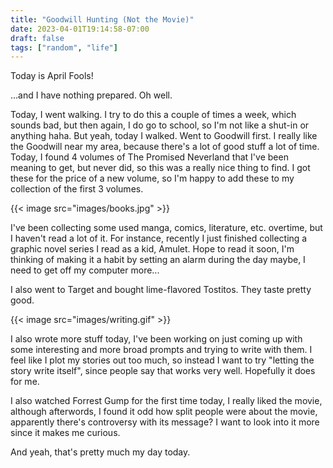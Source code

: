 ```yaml
---
title: "Goodwill Hunting (Not the Movie)"
date: 2023-04-01T19:14:58-07:00
draft: false
tags: ["random", "life"]
---
```


Today is April Fools!       

...and I have nothing prepared. Oh well.        

Today, I went walking. I try to do this a couple of times a week, which sounds bad, but then again, I do go to school, so I'm not like a shut-in or anything haha. But yeah, today I walked. Went to Goodwill first. I really like the Goodwill near my area, because there's a lot of good stuff a lot of time. Today, I found 4 volumes of The Promised Neverland that I've been meaning to get, but never did, so this was a really nice thing to find. I got these for the price of a new volume, so I'm happy to add these to my collection of the first 3 volumes.

{{< image src="images/books.jpg" >}}

I've been collecting some used manga, comics, literature, etc. overtime, but I haven't read a lot of it. For instance, recently I just finished collecting a graphic novel series I read as a kid, Amulet. Hope to read it soon, I'm thinking of making it a habit by setting an alarm during the day maybe, I need to get off my computer more...      

I also went to Target and bought lime-flavored Tostitos. They taste pretty good.        

{{< image src="images/writing.gif" >}}

I also wrote more stuff today, I've been working on just coming up with some interesting and more broad prompts and trying to write with them. I feel like I plot my stories out too much, so instead I want to try "letting the story write itself", since people say that works very well. Hopefully it does for me. 

I also watched Forrest Gump for the first time today, I really liked the movie, although afterwords, I found it odd how split people were about the movie, apparently there's controversy with its message? I want to look into it more since it makes me curious.      

And yeah, that's pretty much my day today.